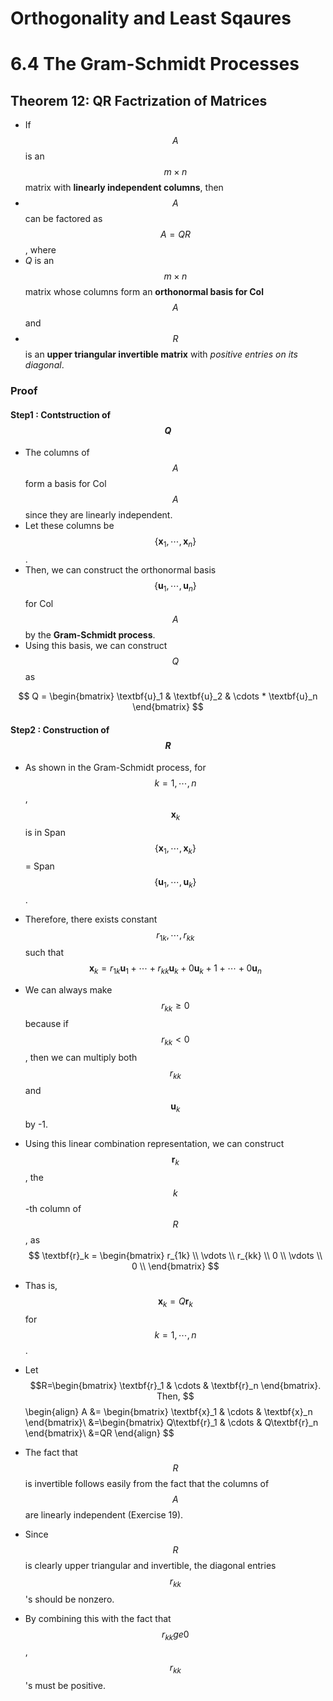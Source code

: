 # Orthogonality and Least Sqaures

# 6.4 The Gram-Schmidt Processes

## Theorem 12: QR Factrization of Matrices

* If $$A$$ is an $$m \times n$$ matrix with **linearly independent columns**, then 
* $$A$$ can be factored as $$A=QR$$, where 
* $Q$ is an $$m \times n$$ matrix whose columns form an **orthonormal basis for Col** $$A$$ and 
* $$R$$ is an **upper triangular invertible matrix** with *positive entries on its diagonal*.

### Proof

#### Step1 : Contstruction of $$Q$$

* The columns of $$A$$ form a basis for Col $$A$$ since they are linearly independent. 
* Let these columns be $$\left\{ \textbf{x}_1, \cdots , \textbf{x}_n \right\}$$.
* Then, we can construct the orthonormal basis $$\left\{ \textbf{u}_1, \cdots , \textbf{u}_n \right\}$$ for Col $$A$$ by the **Gram-Schmidt process**. 
* Using this basis, we can construct $$Q$$ as 

$$
Q = \begin{bmatrix}
\textbf{u}_1 & \textbf{u}_2 & \cdots * \textbf{u}_n 
\end{bmatrix}
$$

#### Step2 : Construction of $$R$$

* As shown in the Gram-Schmidt process, for $$k=1, \cdots, n$$, $$\textbf{x}_k$$ is in Span $$\left\{ \textbf{x}_1, \cdots, \textbf{x}_k \right\}$$ = Span $$\left\{ \textbf{u}_1, \cdots, \textbf{u}_k \right\}$$. 
* Therefore, there exists constant $$r_{1k}, \cdots, r_{kk}$$ such that
$$
\textbf{x}_k = r_{1k}\textbf{u}_1 + \cdots + r_{kk} \textbf{u}_k + 0\textbf{u}_k+1 + \cdots + 0\textbf{u}_n
$$
* We can always make $$r_{kk} \ge 0$$ because if $$r_{kk} < 0$$, then we can multiply both $$r_{kk}$$ and $$\textbf{u}_k$$ by -1. 
* Using this linear combination representation, we can construct $$\textbf{r}_k$$, the $$k$$-th column of $$R$$, as
$$
\textbf{r}_k = \begin{bmatrix}
r_{1k} \\
\vdots \\
r_{kk} \\
0 \\
\vdots \\
0 \\
\end{bmatrix}
$$

* Thas is, $$\textbf{x}_k = Q \textbf{r}_k$$ for $$k=1, \cdots, n$$. 
* Let $$R=\begin{bmatrix} \textbf{r}_1 & \cdots & \textbf{r}_n \end{bmatrix}. Then,
$$
\begin{align}
A &= \begin{bmatrix} \textbf{x}_1 & \cdots & \textbf{x}_n \end{bmatrix}\\
&=\begin{bmatrix} Q\textbf{r}_1 & \cdots & Q\textbf{r}_n \end{bmatrix}\\
&=QR
\end{align}
$$

* The fact that $$R$$ is invertible follows easily from the fact that the
columns of $$A$$ are linearly independent (Exercise 19). 
* Since $$R$$ is clearly upper triangular and invertible, the diagonal entries $$r_{kk}$$'s should be nonzero. 
* By combining this with the fact that $$r_{kk} ge 0$$, $$r_{kk}$$'s must be positive.




